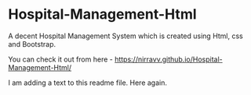 # Hospital-Management-Html
A decent Hospital Management System which is created using Html, css and Bootstrap.

You can check it out from here - https://nirravv.github.io/Hospital-Management-Html/

I am adding a text to this readme file. Here again.